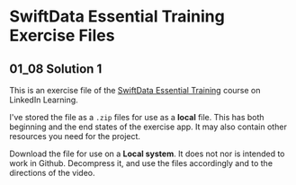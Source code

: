 # SwiftData Essential Training Exercise Files
## 01_08 Solution 1
This is an exercise file of the [SwiftData Essential Training](https://www.linkedin.com/learning/swiftdata-essential-training/persistence-in-swiftui-apps) course on LinkedIn Learning. 

I've stored the file as a `.zip` files for use as a **local** file. This has both beginning and the end states of the exercise app. It may also contain other resources you need for the project. 

Download the file for use on a **Local system**. It does not nor is intended to work in Github.  Decompress it, and use the files accordingly and to the directions of the video. 

